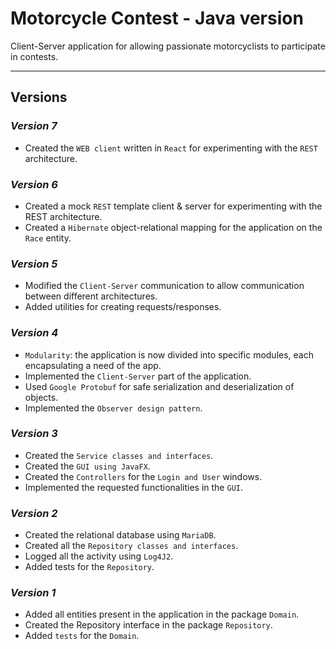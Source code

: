 # Motorcycle Contest - Java version

Client-Server application for allowing passionate motorcyclists to participate in contests.

---

## Versions

### _Version 7_
- Created the `WEB client` written in `React` for experimenting with the `REST` architecture.

### _Version 6_
- Created a mock `REST` template client & server for experimenting with the REST architecture.
- Created a `Hibernate` object-relational mapping for the application on the `Race` entity.

### _Version 5_
- Modified the `Client-Server` communication to allow communication between different architectures.
- Added utilities for creating requests/responses.

### _Version 4_
- `Modularity`: the application is now divided into specific modules, each encapsulating a need of the app.
- Implemented the `Client-Server` part of the application.
- Used `Google Protobuf` for safe serialization and deserialization of objects.
- Implemented the `Observer design pattern`.

### _Version 3_
- Created the `Service classes and interfaces`.
- Created the `GUI using JavaFX`.
- Created the `Controllers` for the `Login and User` windows.
- Implemented the requested functionalities in the `GUI`.

### _Version 2_
- Created the relational database using `MariaDB`.
- Created all the `Repository classes and interfaces`.
- Logged all the activity using `Log4J2`.
- Added tests for the `Repository`.

### _Version 1_

- Added all entities present in the application in the package `Domain`.
- Created the Repository interface in the package `Repository`.
- Added `tests` for the `Domain`.

